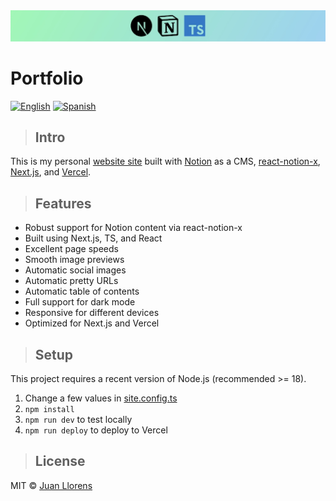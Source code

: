 <div align=center>
  <img alt="header" src="./assets/header.jpg"/>
</div>

# Portfolio

[![English](https://img.shields.io/badge/CV-English-blue)](https://github.com/IberaSoft/portfolio/blob/master/doc/cv-english.pdf) [![Spanish](https://img.shields.io/badge/CV-Spanish-orange)](https://github.com/IberaSoft/portfolio/blob/master/doc/cv-spanish.pdf)

> ## Intro

This is my personal [website site](https://juancruzllorens.dev/) built with [Notion](https://www.notion.so/) as a CMS, [react-notion-x](https://github.com/NotionX/react-notion-x), [Next.js](https://nextjs.org/), and [Vercel](https://vercel.com).

> ## Features

- Robust support for Notion content via react-notion-x
- Built using Next.js, TS, and React
- Excellent page speeds
- Smooth image previews
- Automatic social images
- Automatic pretty URLs
- Automatic table of contents
- Full support for dark mode
- Responsive for different devices
- Optimized for Next.js and Vercel

> ## Setup

This project requires a recent version of Node.js (recommended >= 18).

1. Change a few values in [site.config.ts](./site.config.ts)
2. `npm install`
3. `npm run dev` to test locally
4. `npm run deploy` to deploy to Vercel

> ## License

MIT © [Juan Llorens](https://juancruzllorens.dev)
